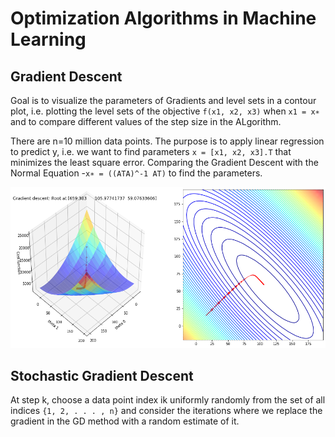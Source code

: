 # Optimization Algorithms in Machine Learning
 
## Gradient Descent 
Goal is to visualize the parameters of Gradients and level sets in a contour plot, i.e. plotting the level sets of the objective `f(x1, x2, x3)`  when `x1 = x∗` and to compare different values of the step size in the ALgorithm.

There are n=10 million data points. The purpose is to apply linear regression to predict y, i.e. we want to find parameters `x = [x1, x2, x3].T` that minimizes the least square error. Comparing the Gradient Descent with the Normal Equation -`x∗ = ((ATA)^-1 AT)` to find the parameters.

![GD plots](https://github.com/m2rik/m2rik.github.io/blob/master/images/GradientVis.png)




## Stochastic Gradient Descent
At step k, choose a data point index ik uniformly randomly from the set of all indices `{1, 2, . . . , n}` and consider the iterations
where we replace the gradient in the GD method with a random estimate of it.
